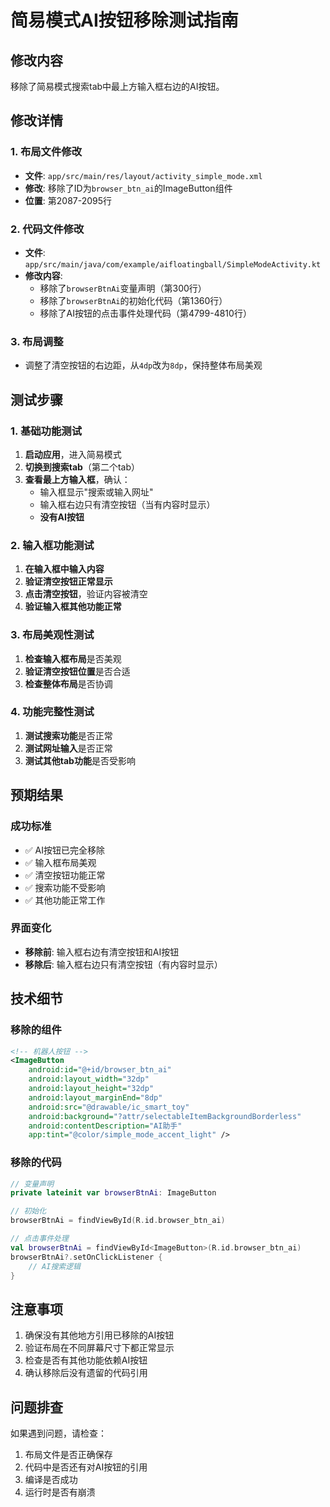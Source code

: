 # 简易模式AI按钮移除测试指南

## 修改内容
移除了简易模式搜索tab中最上方输入框右边的AI按钮。

## 修改详情

### 1. 布局文件修改
- **文件**: `app/src/main/res/layout/activity_simple_mode.xml`
- **修改**: 移除了ID为`browser_btn_ai`的ImageButton组件
- **位置**: 第2087-2095行

### 2. 代码文件修改
- **文件**: `app/src/main/java/com/example/aifloatingball/SimpleModeActivity.kt`
- **修改内容**:
  - 移除了`browserBtnAi`变量声明（第300行）
  - 移除了`browserBtnAi`的初始化代码（第1360行）
  - 移除了AI按钮的点击事件处理代码（第4799-4810行）

### 3. 布局调整
- 调整了清空按钮的右边距，从`4dp`改为`8dp`，保持整体布局美观

## 测试步骤

### 1. 基础功能测试
1. **启动应用**，进入简易模式
2. **切换到搜索tab**（第二个tab）
3. **查看最上方输入框**，确认：
   - 输入框显示"搜索或输入网址"
   - 输入框右边只有清空按钮（当有内容时显示）
   - **没有AI按钮**

### 2. 输入框功能测试
1. **在输入框中输入内容**
2. **验证清空按钮正常显示**
3. **点击清空按钮**，验证内容被清空
4. **验证输入框其他功能正常**

### 3. 布局美观性测试
1. **检查输入框布局**是否美观
2. **验证清空按钮位置**是否合适
3. **检查整体布局**是否协调

### 4. 功能完整性测试
1. **测试搜索功能**是否正常
2. **测试网址输入**是否正常
3. **测试其他tab功能**是否受影响

## 预期结果

### 成功标准
- ✅ AI按钮已完全移除
- ✅ 输入框布局美观
- ✅ 清空按钮功能正常
- ✅ 搜索功能不受影响
- ✅ 其他功能正常工作

### 界面变化
- **移除前**: 输入框右边有清空按钮和AI按钮
- **移除后**: 输入框右边只有清空按钮（有内容时显示）

## 技术细节

### 移除的组件
```xml
<!-- 机器人按钮 -->
<ImageButton
    android:id="@+id/browser_btn_ai"
    android:layout_width="32dp"
    android:layout_height="32dp"
    android:layout_marginEnd="8dp"
    android:src="@drawable/ic_smart_toy"
    android:background="?attr/selectableItemBackgroundBorderless"
    android:contentDescription="AI助手"
    app:tint="@color/simple_mode_accent_light" />
```

### 移除的代码
```kotlin
// 变量声明
private lateinit var browserBtnAi: ImageButton

// 初始化
browserBtnAi = findViewById(R.id.browser_btn_ai)

// 点击事件处理
val browserBtnAi = findViewById<ImageButton>(R.id.browser_btn_ai)
browserBtnAi?.setOnClickListener {
    // AI搜索逻辑
}
```

## 注意事项
1. 确保没有其他地方引用已移除的AI按钮
2. 验证布局在不同屏幕尺寸下都正常显示
3. 检查是否有其他功能依赖AI按钮
4. 确认移除后没有遗留的代码引用

## 问题排查
如果遇到问题，请检查：
1. 布局文件是否正确保存
2. 代码中是否还有对AI按钮的引用
3. 编译是否成功
4. 运行时是否有崩溃

